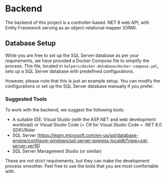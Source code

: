 # Backend

The backend of this project is a controller-based .NET 8 web API, with Entity Framework serving as an object-relational mapper (ORM).

## Database Setup

While you are free to set up the SQL Server database as per your requirements, we have provided a Docker Compose file to simplify the process. This file, located in `helpers/docker-database/docker-compose.yml`, sets up a SQL Server database with predefined configurations.

However, please note that this is just an example setup. You can modify the configurations or set up the SQL Server database manually if you prefer.

### Suggested Tools

To work with the backend, we suggest the following tools:

- A suitable IDE: Visual Studio (with the ASP.NET and web development workload) or Visual Studio Code (+ C# for Visual Studio Code + .NET 8.0 SDK)/Rider
- SQL Server (https://learn.microsoft.com/en-us/sql/database-engine/configure-windows/sql-server-express-localdb?view=sql-server-ver16)
- SQL Server Management Studio (or similar)

These are not strict requirements, but they can make the development process smoother. Feel free to use the tools that you are most comfortable with.